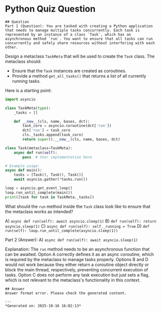 # Python Quiz Question
    
    ## Question
    Part 1 (Question): You are tasked with creating a Python application that needs to manage multiple tasks concurrently. Each task is represented by an instance of a class `Task`, which has an asynchronous method `run`. You want to ensure that all tasks can run concurrently and safely share resources without interfering with each other.

Design a metaclass `TaskMeta` that will be used to create the `Task` class. The metaclass should:
- Ensure that the `Task` instances are created as coroutines.
- Provide a method `get_all_tasks()` that returns a list of all currently running tasks.

Here is a starting point:

```python
import asyncio

class TaskMeta(type):
    _tasks = []

    def __new__(cls, name, bases, dct):
        task_coro = asyncio.coroutine(dct['run'])
        dct['run'] = task_coro
        cls._tasks.append(task_coro)
        return super().__new__(cls, name, bases, dct)

class Task(metaclass=TaskMeta):
    async def run(self):
        pass  # Your implementation here

# Example usage:
async def main():
    tasks = [Task(), Task(), Task()]
    await asyncio.gather(*tasks.run())

loop = asyncio.get_event_loop()
loop.run_until_complete(main())
print([task for task in TaskMeta._tasks])
```

What should the `run` method inside the `Task` class look like to ensure that the metaclass works as intended?

A) `async def run(self): await asyncio.sleep(1)`
B) `def run(self): return asyncio.sleep(1)`
C) `async def run(self): self._running = True`
D) `def run(self): loop.run_until_complete(asyncio.sleep(1))`

Part 2 (Answer): A) `async def run(self): await asyncio.sleep(1)`

Explanation: The `run` method needs to be an asynchronous function that can be awaited. Option A correctly defines it as an async coroutine, which is required by the metaclass to manage tasks properly. Options B and D would not work because they either return a coroutine object directly or block the main thread, respectively, preventing concurrent execution of tasks. Option C does not perform any task execution but just sets a flag, which is not relevant to the metaclass's functionality in this context.
    
    ## Answer
    Answer format error. Please check the generated content.
    
    ---
    *Generated on: 2025-10-16 16:02:13*
    